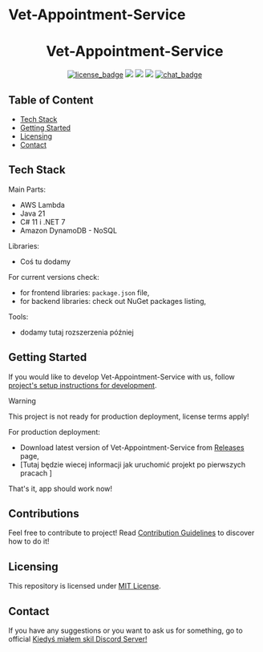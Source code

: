 # Vet-Appointment-Service

<div>
    <div align="center">
        <h1>Vet-Appointment-Service</h1>
        <a href="https://github.com/LukaszSzyba/Vet-Appointment-Service/blob/main/LICENSE"><img src="https://img.shields.io/badge/License-MIT%2FX11-green" alt="license_badge"></a>
        <img src="https://img.shields.io/github/downloads/LukaszSzyba/Vet-Appointment-Service/total?color=green">
        <img src="https://img.shields.io/github/issues/LukaszSzyba/Vet-Appointment-Service">
        <img src="https://img.shields.io/github/issues-pr/LukaszSzyba/Vet-Appointment-Service">
        <a href="https://discord.gg/twkKqkVD"><img src="https://img.shields.io/badge/chat-Discord-blue" alt="chat_badge" /></a>
        </br>
    </div>
</div>

## Table of Content

- [Tech Stack](#tech-stack)
- [Getting Started](#getting-started)
- [Licensing](#licensing)
- [Contact](#contact)

## Tech Stack

Main Parts:

- AWS Lambda
- Java 21
- C# 11 i .NET 7
- Amazon DynamoDB - NoSQL

Libraries:

- Coś tu dodamy

For current versions check:

- for frontend libraries: `package.json` file,
- for backend libraries: check out NuGet packages listing,

Tools:

- dodamy tutaj rozszerzenia później

## Getting Started

If you would like to develop Vet-Appointment-Service with us, follow [project's setup instructions for development](https://github.com/LukaszSzyba/Vet-Appointment-Service/wiki).

> [!WARNING]
> This project is not ready for production deployment, license terms apply!

For production deployment:

- Download latest version of Vet-Appointment-Service from [Releases](https://github.com/LukaszSzyba/Vet-Appointment-Service/releases) page,
- [Tutaj będzie wiecej informacji jak uruchomić projekt po pierwszych pracach ]

That's it, app should work now!

## Contributions

Feel free to contribute to project! Read [Contribution Guidelines](https://github.com/LukaszSzyba/Vet-Appointment-Service/blob/develop/CONTRIBUTING.md) to discover how to do it!

## Licensing

This repository is licensed under [MIT License](https://github.com/LukaszSzyba/Vet-Appointment-Service/blob/main/LICENSE).

## Contact

If you have any suggestions or you want to ask us for something, go to official [Kiedyś miałem skil Discord Server!](https://discord.gg/twkKqkVD)
